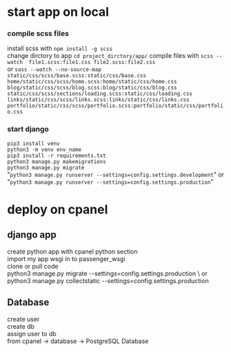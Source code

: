 # start app on local

### compile scss files

install scss with ``` npm install -g scss ```\
change dirctory to app ``` cd project_dirctory/app/ ```
compile files with ``` scss --watch  file1.scss:file1.css file2.scss:file2.css ```\
or
``` sass --watch --no-source-map static/css/scss/base.scss:static/css/base.css home/static/css/scss/home.scss:home/static/css/home.css blog/static/css/scss/blog.scss:blog/static/css/blog.css static/css/scss/sections/loading.scss:static/css/loading.css links/static/css/scss/links.scss:links/static/css/links.css portfolio/static/css/scss/portfolio.scss:portfolio/static/css/portfolio.css ```

### start django

``` pip3 install venv ```\
``` python3 -m venv env_name ```\
``` pip3 install -r requirements.txt ```\
``` python3 manage.py makemigrations ```\
``` python3 manage.py migrate ```\
"``` python3 manage.py runserver --settings=config.settings.development ```" or "``` python3 manage.py runserver --settings=config.settings.production ```"


<!-- https://demo.ayroui.com/templates/business-template/ -->
<!-- https://fontawesome.com/ -->
<!-- https://codepen.io/ -->


# deploy on cpanel

## django app

create python app with cpanel python section \
import my app wsgi in to passenger_wsgi \
clone or pull code \
python3 manage.py migrate --settings=config.settings.production \ or 
python3 manage.py collectstatic --settings=config.settings.production

## Database 

create user \
create db \
assign user to db \
from cpanel -> database -> PostgreSQL Database